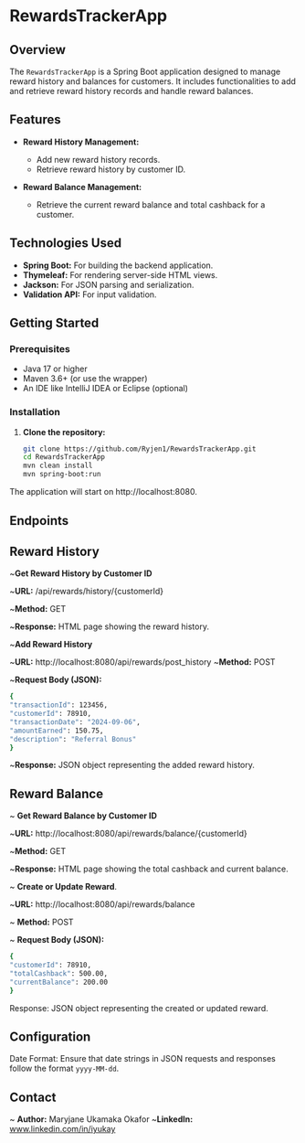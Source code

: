 # RewardsTrackerApp

## Overview

The `RewardsTrackerApp` is a Spring Boot application designed to manage reward history and balances for customers. It includes functionalities to add and retrieve reward history records and handle reward balances.

## Features

- **Reward History Management:**
    - Add new reward history records.
    - Retrieve reward history by customer ID.

- **Reward Balance Management:**
    - Retrieve the current reward balance and total cashback for a customer.

## Technologies Used

- **Spring Boot:** For building the backend application.
- **Thymeleaf:** For rendering server-side HTML views.
- **Jackson:** For JSON parsing and serialization.
- **Validation API:** For input validation.

## Getting Started

### Prerequisites

- Java 17 or higher
- Maven 3.6+ (or use the wrapper)
- An IDE like IntelliJ IDEA or Eclipse (optional)

### Installation

1. **Clone the repository:**

   ```sh
   git clone https://github.com/Ryjen1/RewardsTrackerApp.git
   cd RewardsTrackerApp
   mvn clean install
   mvn spring-boot:run
   ```
The application will start on http://localhost:8080.

## Endpoints

## Reward History

~**Get Reward History by Customer ID**

~**URL:** /api/rewards/history/{customerId}

~**Method:** GET

~**Response:** HTML page showing the reward history.

~**Add Reward History**

~**URL:** http://localhost:8080/api/rewards/post_history
~**Method:** POST

~**Request Body (JSON):**
```sh
{
"transactionId": 123456,
"customerId": 78910,
"transactionDate": "2024-09-06",
"amountEarned": 150.75,
"description": "Referral Bonus"
}
````
~**Response:** JSON object representing the added reward history.

## Reward Balance

~ **Get Reward Balance by Customer ID**

~**URL:** http://localhost:8080/api/rewards/balance/{customerId}

~**Method:** GET

~**Response:** HTML page showing the total cashback and current balance.

~ **Create or Update Reward**.

~**URL:** http://localhost:8080/api/rewards/balance

~ **Method:** POST

~ **Request Body (JSON):**
```sh
{
"customerId": 78910,
"totalCashback": 500.00,
"currentBalance": 200.00
}
```
Response: JSON object representing the created or updated reward.
## Configuration
Date Format: Ensure that date strings in JSON requests and responses follow the format `yyyy-MM-dd`.

## Contact
~ **Author:** Maryjane Ukamaka Okafor
~**LinkedIn:** www.linkedin.com/in/iyukay
